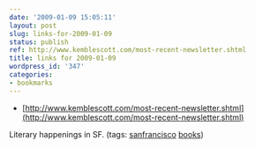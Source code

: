 ```yaml
---
date: '2009-01-09 15:05:11'
layout: post
slug: links-for-2009-01-09
status: publish
ref: http://www.kemblescott.com/most-recent-newsletter.shtml
title: links for 2009-01-09
wordpress_id: '347'
categories:
- bookmarks
---
```


  * [http://www.kemblescott.com/most-recent-newsletter.shtml](http://www.kemblescott.com/most-recent-newsletter.shtml)


Literary happenings in SF. (tags: [sanfrancisco](http://delicious.com/eob/sanfrancisco) [books](http://delicious.com/eob/books))



